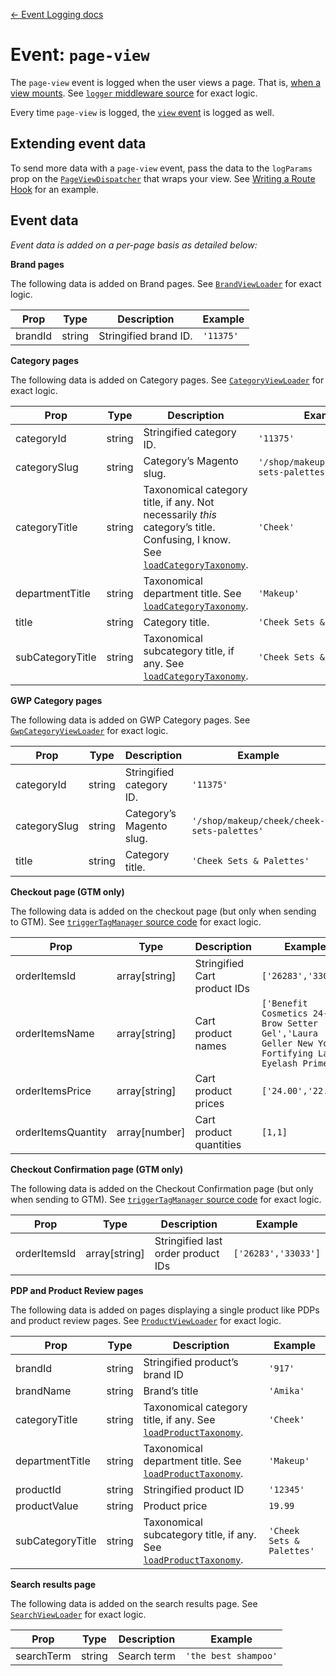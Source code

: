 [← Event Logging docs](/guides/event-logging)

# Event: `page-view`

The `page-view` event is logged when the user views a page. That is, [when a view mounts](/guides/routing/navigation-event.md). See [`logger` middleware source](/src/middleware/logger/index.js) for exact logic.

Every time `page-view` is logged, the [`view` event](/guides/event-logging/events/view.md) is logged as well.

## Extending event data

To send more data with a `page-view` event, pass the data to the `logParams` prop on the [`PageViewDispatcher`](/components/PageViewDispatcher.md) that wraps your view. See [Writing a Route Hook](/guides/routing/writing-routehook.md) for an example.

## Event data

_Event data is added on a per-page basis as detailed below:_

**Brand pages**

The following data is added on Brand pages. See [`BrandViewLoader`](/src/views/catalog/BrandView/BrandViewLoader.js) for exact logic.

Prop|Type|Description|Example
---|---|---|---
brandId|string|Stringified brand ID.|`'11375'`

**Category pages**

The following data is added on Category pages. See [`CategoryViewLoader`](/src/views/catalog/CategoryView/CategoryViewLoader.js) for exact logic.

Prop|Type|Description|Example
---|---|---|---
categoryId|string|Stringified category ID.|`'11375'`
categorySlug|string|Category’s Magento slug.|`'/shop/makeup/cheek/cheek-sets-palettes'`
categoryTitle|string|Taxonomical category title, if any. Not necessarily _this_ category’s title. Confusing, I know. See [`loadCategoryTaxonomy`](/src/data/catalog.js).|`'Cheek'`
departmentTitle|string|Taxonomical department title. See [`loadCategoryTaxonomy`](/src/data/catalog.js).|`'Makeup'`
title|string|Category title.|`'Cheek Sets & Palettes'`
subCategoryTitle|string|Taxonomical subcategory title, if any. See [`loadCategoryTaxonomy`](/src/data/catalog.js).|`'Cheek Sets & Palettes'`

**GWP Category pages**

The following data is added on GWP Category pages. See [`GwpCategoryViewLoader`](/src/views/catalog/GwpCategoryView/GwpCategoryViewLoader.js) for exact logic.

Prop|Type|Description|Example
---|---|---|---
categoryId|string|Stringified category ID.|`'11375'`
categorySlug|string|Category’s Magento slug.|`'/shop/makeup/cheek/cheek-sets-palettes'`
title|string|Category title.|`'Cheek Sets & Palettes'`

**Checkout page (GTM only)**

The following data is added on the checkout page (but only when sending to GTM). See [`triggerTagManager` source code](/src/utils/logging/tagManager.js) for exact logic.

Prop|Type|Description|Example
---|---|---|---
orderItemsId|array[string]|Stringified Cart product IDs|`['26283','33033']`
orderItemsName|array[string]|Cart product names|`['Benefit Cosmetics 24-Hr Brow Setter Gel','Laura Geller New York Fortifying Lashes Eyelash Primer']`
orderItemsPrice|array[string]|Cart product prices|`['24.00','22.00']`
orderItemsQuantity|array[number]|Cart product quantities|`[1,1]`

**Checkout Confirmation page (GTM only)**

The following data is added on the Checkout Confirmation page (but only when sending to GTM). See [`triggerTagManager` source code](/src/utils/logging/tagManager.js) for exact logic.

Prop|Type|Description|Example
---|---|---|---
orderItemsId|array[string]|Stringified last order product IDs|`['26283','33033']`

**PDP and Product Review pages**

The following data is added on pages displaying a single product like PDPs and product review pages. See [`ProductViewLoader`](/src/components/RouteHooks/ProductViewLoader.js) for exact logic.

Prop|Type|Description|Example
---|---|---|---
brandId|string|Stringified product’s brand ID|`'917'`
brandName|string|Brand’s title|`'Amika'`
categoryTitle|string|Taxonomical category title, if any. See [`loadProductTaxonomy`](/src/data/catalog.js). |`'Cheek'`
departmentTitle|string|Taxonomical department title. See [`loadProductTaxonomy`](/src/data/catalog.js).|`'Makeup'`
productId|string|Stringified product ID|`'12345'`
productValue|string|Product price|`19.99`
subCategoryTitle|string|Taxonomical subcategory title, if any. See [`loadProductTaxonomy`](/src/data/catalog.js).|`'Cheek Sets & Palettes'`

**Search results page**

The following data is added on the search results page. See [`SearchViewLoader`](/src/views/catalog/SearchView/SearchViewLoader.js) for exact logic.

Prop|Type|Description|Example
---|---|---|---
searchTerm|string|Search term|`'the best shampoo'`
